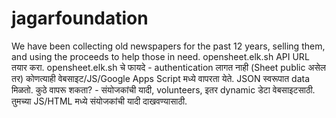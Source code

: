 # jagarfoundation
We have been collecting old newspapers for the past 12 years, selling them, and using the proceeds to help those in need.
opensheet.elk.sh API URL तयार करा.
opensheet.elk.sh चे फायदे - authentication लागत नाही (Sheet public असेल तर)
कोणत्याही वेबसाइट/JS/Google Apps Script मध्ये वापरता येते. JSON स्वरूपात data मिळतो.
कुठे वापरू शकता? - संयोजकांची यादी, volunteers, इतर dynamic डेटा वेबसाइटसाठी. तुमच्या JS/HTML मध्ये संयोजकांची यादी दाखवण्यासाठी.
